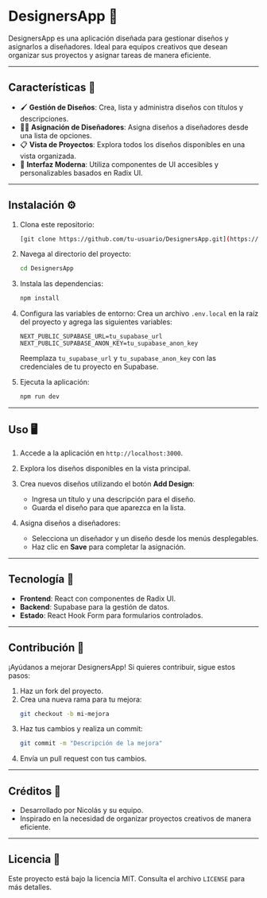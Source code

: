 # DesignersApp 🎨

DesignersApp es una aplicación diseñada para gestionar diseños y asignarlos a diseñadores. Ideal para equipos creativos que desean organizar sus proyectos y asignar tareas de manera eficiente.

---

## Características 🚀

- 🖌️ **Gestión de Diseños**: Crea, lista y administra diseños con títulos y descripciones.
- 👩‍🎨 **Asignación de Diseñadores**: Asigna diseños a diseñadores desde una lista de opciones.
- 📋 **Vista de Proyectos**: Explora todos los diseños disponibles en una vista organizada.
- 🌟 **Interfaz Moderna**: Utiliza componentes de UI accesibles y personalizables basados en Radix UI.

---

## Instalación ⚙️

1. Clona este repositorio:
    ```bash
    [git clone https://github.com/tu-usuario/DesignersApp.git](https://github.com/GEKKOLAS/dms-app.git)
    ```

2. Navega al directorio del proyecto:
    ```bash
    cd DesignersApp
    ```

3. Instala las dependencias:
    ```bash
    npm install
    ```

4. Configura las variables de entorno:
    Crea un archivo `.env.local` en la raíz del proyecto y agrega las siguientes variables:
    ```env
    NEXT_PUBLIC_SUPABASE_URL=tu_supabase_url
    NEXT_PUBLIC_SUPABASE_ANON_KEY=tu_supabase_anon_key
    ```
    Reemplaza `tu_supabase_url` y `tu_supabase_anon_key` con las credenciales de tu proyecto en Supabase.

5. Ejecuta la aplicación:
    ```bash
    npm run dev
    ```

---

## Uso 🖥️

1. Accede a la aplicación en `http://localhost:3000`.

2. Explora los diseños disponibles en la vista principal.

3. Crea nuevos diseños utilizando el botón **Add Design**:
   - Ingresa un título y una descripción para el diseño.
   - Guarda el diseño para que aparezca en la lista.

4. Asigna diseños a diseñadores:
   - Selecciona un diseñador y un diseño desde los menús desplegables.
   - Haz clic en **Save** para completar la asignación.

---

## Tecnología 🔧

- **Frontend**: React con componentes de Radix UI.
- **Backend**: Supabase para la gestión de datos.
- **Estado**: React Hook Form para formularios controlados.

---

## Contribución 🤝

¡Ayúdanos a mejorar DesignersApp! Si quieres contribuir, sigue estos pasos:

1. Haz un fork del proyecto.
2. Crea una nueva rama para tu mejora:
    ```bash
    git checkout -b mi-mejora
    ```
3. Haz tus cambios y realiza un commit:
    ```bash
    git commit -m "Descripción de la mejora"
    ```
4. Envía un pull request con tus cambios.

---

## Créditos 👏

- Desarrollado por Nicolás y su equipo.
- Inspirado en la necesidad de organizar proyectos creativos de manera eficiente.

---

## Licencia 📝

Este proyecto está bajo la licencia MIT. Consulta el archivo `LICENSE` para más detalles.
